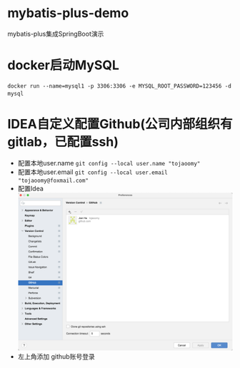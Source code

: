 # mybatis-plus-demo
mybatis-plus集成SpringBoot演示

# docker启动MySQL
`docker run --name=mysql1 -p 3306:3306 -e MYSQL_ROOT_PASSWORD=123456 -d mysql`

# IDEA自定义配置Github(公司内部组织有gitlab，已配置ssh)
- 配置本地user.name `git config --local user.name "tojaoomy" `
- 配置本地user.email `git config --local user.email "tojaoomy@foxmail.com" `
- 配置Idea ![idea-github-setting](idea-github-setting.png)
- 左上角添加 github账号登录